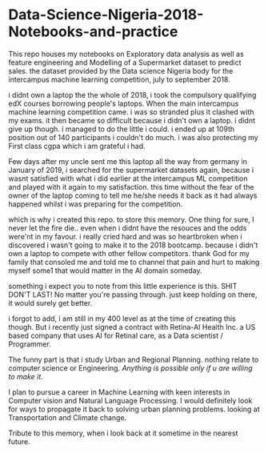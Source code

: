 # Data-Science-Nigeria-2018-Notebooks-and-practice
This repo houses my notebooks on Exploratory data analysis as well as feature engineering and Modelling of a 
Supermarket dataset to predict sales. the dataset provided by the Data science Nigeria body for the intercampus machine learning
competition, july to september 2018.


i didnt own a laptop the the whole of 2018, i took the compulsory qualifying edX courses borrowing people's laptops. When the main 
intercampus machine learning competition came. i was so stranded plus it clashed with my exams. it then became so difficult 
because i didn't own a laptop. i didnt give up though. i managed to do the little i could. i ended up at 109th position out of 140 participants
i couldn't do much. i was also protecting my First class cgpa which i am grateful i had. 

Few days after my uncle sent me this laptop all the way from germany in January of 2019, i searched for the supermarket datasets again, 
because i wasnt satisfied with what i did earlier at the intercampus ML competition and played with it again to my satisfaction. this time 
without the fear of the owner of the laptop coming to tell me he/she needs it back as it had always happened whilst i was preparing for 
the competition. 

which is why i created this repo. to store this memory. One thing for sure, I never let the fire die.. even when i didnt have the resouces
and the odds were'nt in my favour. i really cried hard and was so heartbroken when i discovered i wasn't going to make it to the 2018
bootcamp. because i didn't own a laptop to compete with other fellow competitors. thank God for my family that consoled me and told me to 
channel that pain and hurt to making myself some1 that would matter in the AI domain someday. 

something i expect you to note from this little experience is this. SHIT DON'T LAST!  No matter you're passing through. just keep 
holding on there, it would surely get better. 

i forgot to add, i am still in my 400 level as at the time of creating this though. But i recently just signed a contract with Retina-AI Health Inc.
a US based company that uses AI for Retinal care, as a Data scientist / Programmer. 

The funny part is that i study Urban and Regional Planning. nothing relate to computer science or Engineering. *Anything is possible only 
if u are willing to make it.* 

I plan to pursue a career in Machine Learning with keen interests in Computer vision and Natural Language Processing. I would definitely 
look for ways to propagate it back to solving urban planning problems. looking at Transportation and Climate change. 


Tribute to this memory, when i look back at it sometime in the nearest future.  
